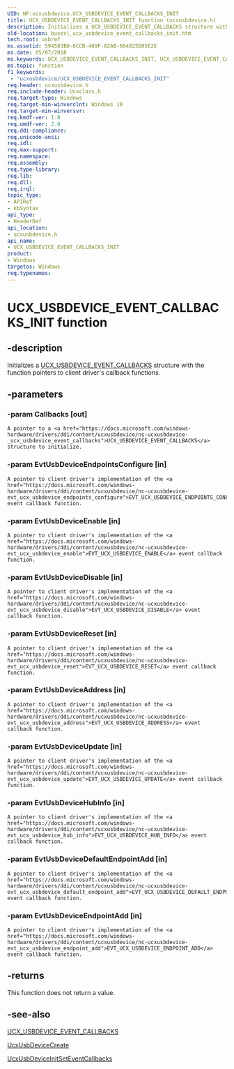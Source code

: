 ```yaml
---
UID: NF:ucxusbdevice.UCX_USBDEVICE_EVENT_CALLBACKS_INIT
title: UCX_USBDEVICE_EVENT_CALLBACKS_INIT function (ucxusbdevice.h)
description: Initializes a UCX_USBDEVICE_EVENT_CALLBACKS structure with the function pointers to client driver's callback functions.
old-location: buses\_ucx_usbdevice_event_callbacks_init.htm
tech.root: usbref
ms.assetid: 594583B0-6CCB-469F-82AB-604825D85E2E
ms.date: 05/07/2018
ms.keywords: UCX_USBDEVICE_EVENT_CALLBACKS_INIT, UCX_USBDEVICE_EVENT_CALLBACKS_INIT function [Buses], buses._ucx_usbdevice_event_callbacks_init, ucxusbdevice/UCX_USBDEVICE_EVENT_CALLBACKS_INIT
ms.topic: function
f1_keywords:
 - "ucxusbdevice/UCX_USBDEVICE_EVENT_CALLBACKS_INIT"
req.header: ucxusbdevice.h
req.include-header: Ucxclass.h
req.target-type: Windows
req.target-min-winverclnt: Windows 10
req.target-min-winversvr: 
req.kmdf-ver: 1.0
req.umdf-ver: 2.0
req.ddi-compliance: 
req.unicode-ansi: 
req.idl: 
req.max-support: 
req.namespace: 
req.assembly: 
req.type-library: 
req.lib: 
req.dll: 
req.irql: 
topic_type:
- APIRef
- kbSyntax
api_type:
- HeaderDef
api_location:
- ucxusbdevice.h
api_name:
- UCX_USBDEVICE_EVENT_CALLBACKS_INIT
product:
- Windows
targetos: Windows
req.typenames: 
---
```


# UCX_USBDEVICE_EVENT_CALLBACKS_INIT function


## -description


Initializes a <a href="https://docs.microsoft.com/windows-hardware/drivers/ddi/content/ucxusbdevice/ns-ucxusbdevice-_ucx_usbdevice_event_callbacks">UCX_USBDEVICE_EVENT_CALLBACKS</a> structure with the function pointers to client driver's callback functions.


## -parameters




### -param Callbacks [out]

    A pointer to a <a href="https://docs.microsoft.com/windows-hardware/drivers/ddi/content/ucxusbdevice/ns-ucxusbdevice-_ucx_usbdevice_event_callbacks">UCX_USBDEVICE_EVENT_CALLBACKS</a> structure to initialize.


### -param EvtUsbDeviceEndpointsConfigure [in]

    A pointer to client driver's implementation of the <a href="https://docs.microsoft.com/windows-hardware/drivers/ddi/content/ucxusbdevice/nc-ucxusbdevice-evt_ucx_usbdevice_endpoints_configure">EVT_UCX_USBDEVICE_ENDPOINTS_CONFIGURE</a> event callback function.


### -param EvtUsbDeviceEnable [in]

    A pointer to client driver's implementation of the <a href="https://docs.microsoft.com/windows-hardware/drivers/ddi/content/ucxusbdevice/nc-ucxusbdevice-evt_ucx_usbdevice_enable">EVT_UCX_USBDEVICE_ENABLE</a> event callback function.


### -param EvtUsbDeviceDisable [in]

    A pointer to client driver's implementation of the <a href="https://docs.microsoft.com/windows-hardware/drivers/ddi/content/ucxusbdevice/nc-ucxusbdevice-evt_ucx_usbdevice_disable">EVT_UCX_USBDEVICE_DISABLE</a> event callback function.


### -param EvtUsbDeviceReset [in]

    A pointer to client driver's implementation of the <a href="https://docs.microsoft.com/windows-hardware/drivers/ddi/content/ucxusbdevice/nc-ucxusbdevice-evt_ucx_usbdevice_reset">EVT_UCX_USBDEVICE_RESET</a> event callback function.


### -param EvtUsbDeviceAddress [in]

    A pointer to client driver's implementation of the <a href="https://docs.microsoft.com/windows-hardware/drivers/ddi/content/ucxusbdevice/nc-ucxusbdevice-evt_ucx_usbdevice_address">EVT_UCX_USBDEVICE_ADDRESS</a> event callback function.


### -param EvtUsbDeviceUpdate [in]

    A pointer to client driver's implementation of the <a href="https://docs.microsoft.com/windows-hardware/drivers/ddi/content/ucxusbdevice/nc-ucxusbdevice-evt_ucx_usbdevice_update">EVT_UCX_USBDEVICE_UPDATE</a> event callback function.


### -param EvtUsbDeviceHubInfo [in]

    A pointer to client driver's implementation of the <a href="https://docs.microsoft.com/windows-hardware/drivers/ddi/content/ucxusbdevice/nc-ucxusbdevice-evt_ucx_usbdevice_hub_info">EVT_UCX_USBDEVICE_HUB_INFO</a> event callback function.


### -param EvtUsbDeviceDefaultEndpointAdd [in]

    A pointer to client driver's implementation of the <a href="https://docs.microsoft.com/windows-hardware/drivers/ddi/content/ucxusbdevice/nc-ucxusbdevice-evt_ucx_usbdevice_default_endpoint_add">EVT_UCX_USBDEVICE_DEFAULT_ENDPOINT_ADD</a> event callback function.


### -param EvtUsbDeviceEndpointAdd [in]

    A pointer to client driver's implementation of the <a href="https://docs.microsoft.com/windows-hardware/drivers/ddi/content/ucxusbdevice/nc-ucxusbdevice-evt_ucx_usbdevice_endpoint_add">EVT_UCX_USBDEVICE_ENDPOINT_ADD</a> event callback function.


## -returns



This function does not return a value.




## -see-also




<a href="https://docs.microsoft.com/windows-hardware/drivers/ddi/content/ucxusbdevice/ns-ucxusbdevice-_ucx_usbdevice_event_callbacks">UCX_USBDEVICE_EVENT_CALLBACKS</a>



<a href="https://docs.microsoft.com/windows-hardware/drivers/ddi/content/ucxusbdevice/nf-ucxusbdevice-ucxusbdevicecreate">UcxUsbDeviceCreate</a>



<a href="https://docs.microsoft.com/windows-hardware/drivers/ddi/content/ucxusbdevice/nf-ucxusbdevice-ucxusbdeviceinitseteventcallbacks">UcxUsbDeviceInitSetEventCallbacks</a>
 

 

